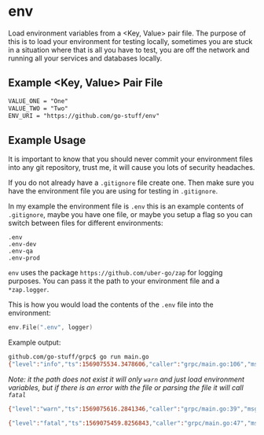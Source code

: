 # env

Load environment variables from a <Key, Value> pair file. The purpose of this is to load your environment for testing locally, sometimes you are stuck in a situation where that is all you have to test, you are off the network and running all your services and databases locally.

## Example <Key, Value> Pair File

```txt
VALUE_ONE = "One"
VALUE_TWO = "Two"
ENV_URI = "https://github.com/go-stuff/env"
```

## Example Usage

It is important to know that you should never commit your environment files into any git repository, trust me, it will cause you lots of security headaches.

If you do not already have a `.gitignore` file create one. Then make sure you have the environment file you are using for testing in `.gitignore`.

In my example the environment file is `.env` this is an example contents of `.gitignore`, maybe you have one file, or maybe you setup a flag so you can switch between files for different environments:

```git
.env
.env-dev
.env-qa
.env-prod
```

`env` uses the package `https://github.com/uber-go/zap` for logging purposes. You can pass it the path to your environment file and a `*zap.logger`.

This is how you would load the contents of the `.env` file into the environment:

```go
env.File(".env", logger)
```

Example output:

```bash
github.com/go-stuff/grpc$ go run main.go
{"level":"info","ts":1569075534.3478606,"caller":"grpc/main.go:106","msg":"environment file was loaded","path":".env"}
```

*Note: it the path does not exist it will only `warn` and just load environment variables, but if there is an error with the file or parsing the file it will call `fatal`*

```bash
{"level":"warn","ts":1569075616.2841346,"caller":"grpc/main.go:39","msg":"path does not exist, using environment variables","path":""}

{"level":"fatal","ts":1569075459.8256843,"caller":"grpc/main.go:47","msg":"path is a directory not a file","path":"./","stacktrace":"..."}
```